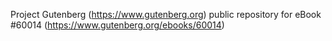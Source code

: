 Project Gutenberg (https://www.gutenberg.org) public repository for eBook #60014 (https://www.gutenberg.org/ebooks/60014)
